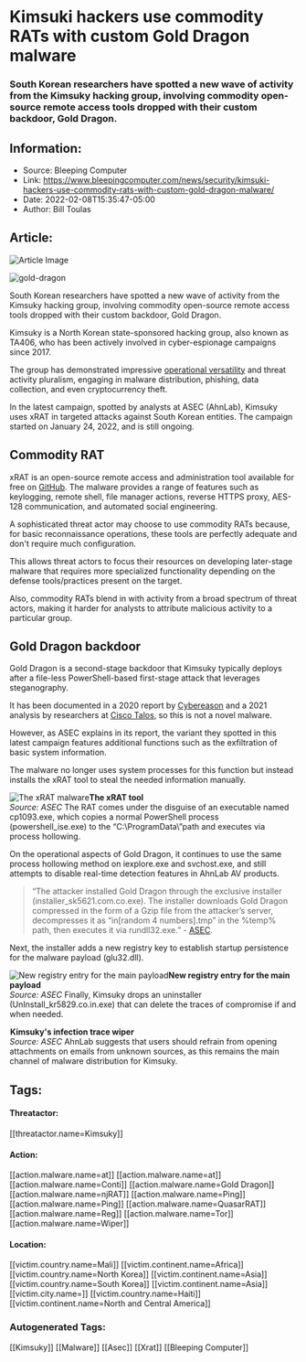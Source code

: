 # Kimsuki hackers use commodity RATs with custom Gold Dragon malware
### South Korean researchers have spotted a new wave of activity from the Kimsuky hacking group, involving commodity open-source remote access tools dropped with their custom backdoor, Gold Dragon.

## Information:
+ Source: Bleeping Computer
+ Link: https://www.bleepingcomputer.com/news/security/kimsuki-hackers-use-commodity-rats-with-custom-gold-dragon-malware/
+ Date: 2022-02-08T15:35:47-05:00
+ Author: Bill Toulas


## Article:
![Article Image](https://www.bleepstatic.com/content/hl-images/2022/02/08/gold-dragon.jpg)

![gold-dragon](https://www.bleepstatic.com/content/hl-images/2022/02/08/gold-dragon.jpg?rand=1308741287)


South Korean researchers have spotted a new wave of activity from the Kimsuky hacking group, involving commodity open-source remote access tools dropped with their custom backdoor, Gold Dragon.


Kimsuky is a North Korean state-sponsored hacking group, also known as TA406, who has been actively involved in cyber-espionage campaigns since 2017.


The group has demonstrated impressive [operational versatility](https://www.bleepingcomputer.com/news/security/north-korean-cyberspies-target-govt-officials-with-custom-malware/) and threat activity pluralism, engaging in malware distribution, phishing, data collection, and even cryptocurrency theft.


In the latest campaign, spotted by analysts at ASEC (AhnLab), Kimsuky uses xRAT in targeted attacks against South Korean entities. The campaign started on January 24, 2022, and is still ongoing.


Commodity RAT
-------------


xRAT is an open-source remote access and administration tool available for free on [GitHub](https://github.com/tidusjar/xRAT). The malware provides a range of features such as keylogging, remote shell, file manager actions, reverse HTTPS proxy, AES-128 communication, and automated social engineering.


A sophisticated threat actor may choose to use commodity RATs because, for basic reconnaissance operations, these tools are perfectly adequate and don't require much configuration.


This allows threat actors to focus their resources on developing later-stage malware that requires more specialized functionality depending on the defense tools/practices present on the target.


Also, commodity RATs blend in with activity from a broad spectrum of threat actors, making it harder for analysts to attribute malicious activity to a particular group.


Gold Dragon backdoor
--------------------


Gold Dragon is a second-stage backdoor that Kimsuky typically deploys after a file-less PowerShell-based first-stage attack that leverages steganography.


It has been documented in a 2020 report by [Cybereason](https://www.cybereason.com/blog/back-to-the-future-inside-the-kimsuky-kgh-spyware-suite) and a 2021 analysis by researchers at [Cisco Talos](https://blog.talosintelligence.com/2021/11/kimsuky-abuses-blogs-delivers-malware.html), so this is not a novel malware.


However, as ASEC explains in its report, the variant they spotted in this latest campaign features additional functions such as the exfiltration of basic system information.


The malware no longer uses system processes for this function but instead installs the xRAT tool to steal the needed information manually.



![The xRAT malware](https://www.bleepstatic.com/images/news/u/1220909/Code%20and%20Details/XRAT.png)**The xRAT tool**  
*Source: ASEC*
The RAT comes under the disguise of an executable named cp1093.exe, which copies a normal PowerShell process (powershell\_ise.exe) to the “C:\ProgramData\”path and executes via process hollowing.


On the operational aspects of Gold Dragon, it continues to use the same process hollowing method on iexplore.exe and svchost.exe, and still attempts to disable real-time detection features in AhnLab AV products.



> 
> “The attacker installed Gold Dragon through the exclusive installer (installer\_sk5621.com.co.exe). The installer downloads Gold Dragon compressed in the form of a Gzip file from the attacker’s server, decompresses it as “in[random 4 numbers].tmp” in the %temp% path, then executes it via rundll32.exe.” - [ASEC](https://asec.ahnlab.com/en/31089/).
> 
> 
> 


Next, the installer adds a new registry key to establish startup persistence for the malware payload (glu32.dll).



![New registry entry for the main payload](https://www.bleepstatic.com/images/news/u/1220909/Code%20and%20Details/registry.jpg)**New registry entry for the main payload**  
*Source: ASEC*
Finally, Kimsuky drops an uninstaller (UnInstall\_kr5829.co.in.exe) that can delete the traces of compromise if and when needed.



![Kimsuky's infection trace wiper](data:image/gif;base64,R0lGODlhAQABAAAAACH5BAEKAAEALAAAAAABAAEAAAICTAEAOw==)**Kimsuky's infection trace wiper**  
*Source: ASEC*
AhnLab suggests that users should refrain from opening attachments on emails from unknown sources, as this remains the main channel of malware distribution for Kimsuky.





## Tags:

#### Threatactor:
[[threatactor.name=Kimsuky]]

#### Action:
[[action.malware.name=at]] [[action.malware.name=at]] [[action.malware.name=Conti]] [[action.malware.name=Gold Dragon]] [[action.malware.name=njRAT]] [[action.malware.name=Ping]] [[action.malware.name=Ping]] [[action.malware.name=QuasarRAT]] [[action.malware.name=Reg]] [[action.malware.name=Tor]] [[action.malware.name=Wiper]]

#### Location:
[[victim.country.name=Mali]] [[victim.continent.name=Africa]] [[victim.country.name=North Korea]] [[victim.continent.name=Asia]] [[victim.country.name=South Korea]] [[victim.continent.name=Asia]] [[victim.city.name=]] [[victim.country.name=Haiti]] [[victim.continent.name=North and Central America]]

### Autogenerated Tags:
[[Kimsuky]] [[Malware]] [[Asec]] [[Xrat]] [[Bleeping Computer]]

